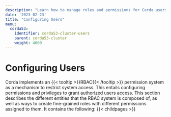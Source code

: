 ```yaml
---
description: "Learn how to manage roles and permissions for Corda users."
date: '2023-02-23'
title: "Configuring Users"
menu:
  corda53:
    identifier: corda53-cluster-users
    parent: corda53-cluster
    weight: 4000
---
```

# Configuring Users

Corda implements an {{< tooltip >}}RBAC{{< /tooltip >}} permission system as a mechanism to restrict system access.
This entails configuring permissions and privileges to grant authorized users access.
This section describes the different entities that the RBAC system is composed of, as well as ways to create fine-grained roles with different permissions assigned to them.
It contains the following:
{{< childpages >}}
